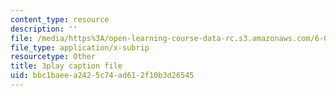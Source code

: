```yaml
---
content_type: resource
description: ''
file: /media/https%3A/open-learning-course-data-rc.s3.amazonaws.com/6-00sc-introduction-to-computer-science-and-programming-spring-2011/bbc1baeea2425c74ad612f10b3d26545_6wTuOMgTrU4.vtt
file_type: application/x-subrip
resourcetype: Other
title: 3play caption file
uid: bbc1baee-a242-5c74-ad61-2f10b3d26545
---
```

